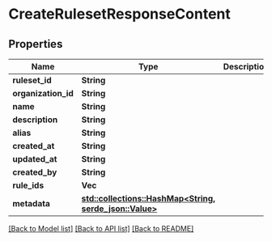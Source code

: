 # CreateRulesetResponseContent

## Properties

Name | Type | Description | Notes
------------ | ------------- | ------------- | -------------
**ruleset_id** | **String** |  | 
**organization_id** | **String** |  | 
**name** | **String** |  | 
**description** | **String** |  | 
**alias** | **String** |  | 
**created_at** | **String** |  | 
**updated_at** | **String** |  | 
**created_by** | **String** |  | 
**rule_ids** | **Vec<String>** |  | 
**metadata** | [**std::collections::HashMap<String, serde_json::Value>**](serde_json::Value.md) |  | 

[[Back to Model list]](../README.md#documentation-for-models) [[Back to API list]](../README.md#documentation-for-api-endpoints) [[Back to README]](../README.md)


